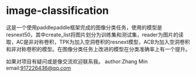 # image-classification
这是一个使用paddlepaddle框架完成的图像分类任务，使用的模型是resnext50，其中create_list将图片划分为训练集和测试集，reader为图片的读取，AC是非对称卷积，TPK为加入空洞卷积的resnext模型，ACB为加入空洞卷积和非对称卷积的模型。在图像分类任务上改进的模型在分类准确率上有一个提升。



如果对项目有疑问或是像交流欢迎联系我。
author:Zhang Min
email:917226436@qq.com

